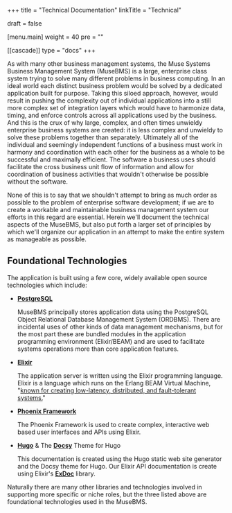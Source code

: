 +++
title = "Technical Documentation"
linkTitle = "Technical"

draft = false

[menu.main]
weight = 40
pre = "<i class='fa-solid fa-book'></i>"

[[cascade]]
type = "docs"
+++

As with many other business management systems, the Muse Systems Business Management System (MuseBMS) is a large, enterprise class system trying to solve many different problems in business computing.  In an ideal world each distinct business problem would be solved by a dedicated application built for purpose.  Taking this siloed approach, however, would result in pushing the complexity out of individual applications into a still more complex set of integration layers which would have to harmonize data, timing, and enforce controls across all applications used by the business.  And this is the crux of why large, complex, and often times unwieldy enterprise business systems are created: it is less complex and unwieldy to solve these problems together than separately.  Ultimately all of the individual and seemingly independent functions of a business must work in harmony and coordination with each other for the business as a whole to be successful and maximally efficient.  The software a business uses should facilitate the cross business unit flow of information and allow for coordination of business activities that wouldn't otherwise be possible without the software.

None of this is to say that we shouldn't attempt to bring as much order as possible to the problem of enterprise software development; if we are to create a workable and maintainable business management system our efforts in this regard are essential.  Herein we'll document the technical aspects of the MuseBMS, but also put forth a larger set of principles by which we'll organize our application in an attempt to make the entire system as manageable as possible.

## Foundational Technologies

The application is built using a few core, widely available open source technologies which include:

  * <a href="https://postgresql.org" target="_blank">__PostgreSQL__</a>

    MuseBMS principally stores application data using the PostgreSQL Object Relational Database Management System (ORDBMS).  There are incidental uses of other kinds of data management mechanisms, but for the most part these are bundled modules in the application programming environment (Elixir/BEAM) and are used to facilitate systems operations more than core application features.

  * <a href="https://elixir-lang.org" target="_blank">__Elixir__</a>

    The application server is written using the Elixir programming language.  Elixir is a language which runs on the Erlang BEAM Virtual Machine, "<a href="https://elixir-lang.org" target="_blank">known for creating low-latency, distributed, and fault-tolerant systems.</a>"

  * <a href="https://phoenixframework.org" target="_blank"> __Phoenix Framework__</a>

    The Phoenix Framework is used to create complex, interactive web based user interfaces and APIs using Elixir.

  * <a href="https://gohugo.io" target="_blank"> __Hugo__</a> & The <a href="https://www.docsy.dev" target="_blank"> __Docsy__</a> Theme for Hugo

    This documentation is created using the Hugo static web site generator and the Docsy theme for Hugo.  Our Elixir API documentation is create using Elixir's <a href="https://hexdocs.pm/ex_doc" target="_blank"> __ExDoc__</a> library.

Naturally there are many other libraries and technologies involved in supporting more specific or niche roles, but the three listed above are foundational technologies used in the MuseBMS.